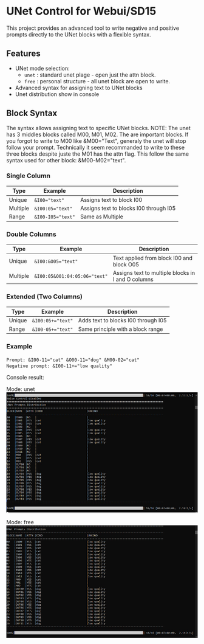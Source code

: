 # UNet Control for Webui/SD15

This project provides an advanced tool to write negative and positive prompts directly to the UNet blocks with a flexible syntax.

## Features

- UNet mode selection:
  - `unet` : standard unet plage - open just the attn block.
  - `free` : personal structure - all unet block are open to write.
- Advanced syntax for assigning text to UNet blocks
- Unet distribution show in console

## Block Syntax

The syntax allows assigning text to specific UNet blocks.
NOTE: The unet has 3 middles blocks called M00, M01, M02. The are important blocks. 
If you forgot to write to M00 like &M00="Text", generaly the unet will stop follow your prompt.
Technically it seem recommanded to write to these three blocks despite juste the M01 has the attn flag.
This follow the same syntax used for other block: &M00-M02="text".


### Single Column

| Type     | Example          | Description                            |
|----------|------------------|----------------------------------------|
| Unique   | `&I00="text"`    | Assigns text to block I00              |
| Multiple | `&I00:05="text"` | Assigns text to blocks I00 through I05 |
| Range    | `&I00-I05="text"`| Same as Multiple                       |

### Double Columns

| Type     | Example                       | Description                                        |
|----------|-------------------------------|----------------------------------------------------|
| Unique   | `&I00:&O05="text"`            | Text applied from block I00 and block O05           |
| Multiple | `&I00:05&O01:04:05:06="text"` | Assigns text to multiple blocks in I and O columns |

### Extended (Two Columns)

| Type   | Example           | Description                              |
|--------|-----------------|--------------------------------------------|
| Unique | `&I00:05+="text"` | Adds text to blocks I00 through I05      |
| Range  | `&I00-05+="text"` | Same principle with a block range        |


### Example 

```
Prompt: &I00-11="cat" &O00-11="dog" &M00-02="cat"
Negative prompt: &I00-11+="low quality"
```
Console result:

Mode: unet
![UNet Mode](images/unetmode.jpg)

Mode: free
![Free Mode](images/freemode.jpg)




